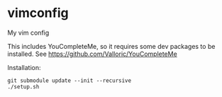 # vimconfig
My vim config

This includes YouCompleteMe, so it requires some dev packages to be installed. See https://github.com/Valloric/YouCompleteMe

Installation:
```
git submodule update --init --recursive
./setup.sh
```
